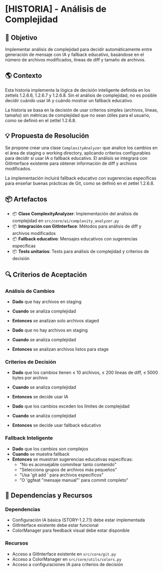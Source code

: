 # [HISTORIA] - Análisis de Complejidad

## 🎯 Objetivo

Implementar análisis de complejidad para decidir automáticamente entre generación de mensaje con IA y fallback educativo, basándose en el número de archivos modificados, líneas de diff y tamaño de archivos.

## 🌎 Contexto

Esta historia implementa la lógica de decisión inteligente definida en los zettels 1.2.6.6, 1.2.6.7 y 1.2.6.8. Sin el análisis de complejidad, no es posible decidir cuándo usar IA y cuándo mostrar un fallback educativo.

La historia se basa en la decisión de usar criterios simples (archivos, líneas, tamaño) sin métricas de complejidad que no sean útiles para el usuario, como se definió en el zettel 1.2.6.8.

## 💡 Propuesta de Resolución

Se propone crear una clase `ComplexityAnalyzer` que analice los cambios en el área de staging o working directory, aplicando criterios configurables para decidir si usar IA o fallback educativo. El análisis se integrará con GitInterface existente para obtener información de diff y archivos modificados.

La implementación incluirá fallback educativo con sugerencias específicas para enseñar buenas prácticas de Git, como se definió en el zettel 1.2.6.8.

## 📦 Artefactos

- 📦 **Clase ComplexityAnalyzer**: Implementación del análisis de complejidad en `src/core/ai/complexity_analyzer.py`
- 📦 **Integración con GitInterface**: Métodos para análisis de diff y archivos modificados
- 📦 **Fallback educativo**: Mensajes educativos con sugerencias específicas
- 📦 **Tests unitarios**: Tests para análisis de complejidad y criterios de decisión

## 🔍 Criterios de Aceptación

### **Análisis de Cambios**
- **Dado** que hay archivos en staging
- **Cuando** se analiza complejidad
- **Entonces** se analizan solo archivos staged

- **Dado** que no hay archivos en staging
- **Cuando** se analiza complejidad
- **Entonces** se analizan archivos listos para stage

### **Criterios de Decisión**
- **Dado** que los cambios tienen ≤ 10 archivos, ≤ 200 líneas de diff, ≤ 5000 bytes por archivo
- **Cuando** se analiza complejidad
- **Entonces** se decide usar IA

- **Dado** que los cambios exceden los límites de complejidad
- **Cuando** se analiza complejidad
- **Entonces** se decide usar fallback educativo

### **Fallback Inteligente**
- **Dado** que los cambios son complejos
- **Cuando** se muestra fallback
- **Entonces** se muestran sugerencias educativas específicas:
  - "No es aconsejable commitear tanto contenido"
  - "Selecciona grupos de archivos más pequeños"
  - "Usa 'git add <archivo>' para archivos específicos"
  - "O 'ggfeat \"mensaje manual\"' para commit completo"

## 🔗 Dependencias y Recursos

### Dependencias
- Configuración IA básica (STORY-1.2.7.1) debe estar implementada
- GitInterface existente debe estar funcional
- ColorManager para feedback visual debe estar disponible

### Recursos
- Acceso a GitInterface existente en `src/core/git.py`
- Acceso a ColorManager en `src/core/utils/colors.py`
- Acceso a configuraciones IA para criterios de decisión
